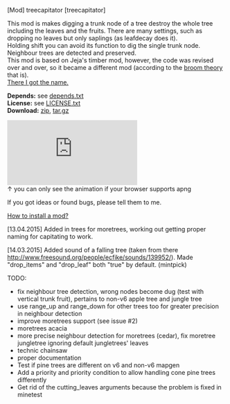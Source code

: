 [Mod] treecapitator [treecapitator]

This mod is makes digging a trunk node of a tree destroy the whole tree
including the leaves and the fruits. There are many settings, such as dropping
no leaves but only saplings (as leafdecay does it).<br/>
Holding shift you can avoid its function to dig the single trunk node.<br/>
Neighbour trees are detected and preserved.<br/>
This mod is based on Jeja's timber mod, however, the code was revised over and
over, so it became a different mod (according to the
[broom theory](https://www.youtube.com/watch?v=51n-EBigXmg) that is).<br/>
[There I got the name.](http://www.minecraftforum.net/topic/1009577-147-daftpvfs-mods-treecapitator-ingameinfo-crystalwing-startinginv-floatingruins/)

**Depends:** see [depends.txt](https://raw.githubusercontent.com/HybridDog/treecapitator/master/depends.txt)<br/>
**License:** see [LICENSE.txt](https://raw.githubusercontent.com/HybridDog/treecapitator/master/LICENSE.txt)<br/>
**Download:** [zip](https://github.com/HybridDog/treecapitator/archive/master.zip), [tar.gz](https://github.com/HybridDog/treecapitator/archive/master.tar.gz)

![I'm a screenshot!](https://forum.minetest.net/download/file.php?id=571)<br/>
↑ you can only see the animation if your browser supports apng

If you got ideas or found bugs, please tell them to me.

[How to install a mod?](http://wiki.minetest.net/Installing_Mods)


[13.04.2015] Added in trees for moretrees, working out getting proper naming
	for capitating to work.

﻿[14.03.2015] Added sound of a falling tree (taken from there
	http://www.freesound.org/people/ecfike/sounds/139952/).
	Made "drop_items" and "drop_leaf" both "true" by default. (mintpick)

TODO:
* fix neighbour tree detection, wrong nodes become dug (test with vertical
	trunk fruit),
	pertains to non-v6 apple tree and jungle tree
* use range_up and range_down for other trees too for greater precision in
	neighbour detection
* improve moretrees support (see issue #2)
* moretrees acacia
* more precise neighbour detection for moretrees (cedar), fix moretree
	jungletree ignoring default jungletrees' leaves
* technic chainsaw
* proper documentation
* Test if pine trees are different on v6 and non-v6 mapgen
* Add a priority and priority condition to allow handling cone pine trees
	differently
* Get rid of the cutting_leaves arguments because the problem is fixed in
	minetest

